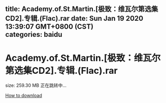 
title: Academy.of.St.Martin.[极致：维瓦尔第选集CD2].专辑.(Flac).rar
date: Sun Jan 19 2020 13:39:07 GMT+0800 (CST)    
categories: baidu
---

# Academy.of.St.Martin.[极致：维瓦尔第选集CD2].专辑.(Flac).rar
size: 259.30 MB
 正在跳转中...
 

[How to download](https://bpcam.bemobtrk.com/go/2ceec3aa-1ca2-46d6-b9ff-aaa5c184517c?jno=5468)